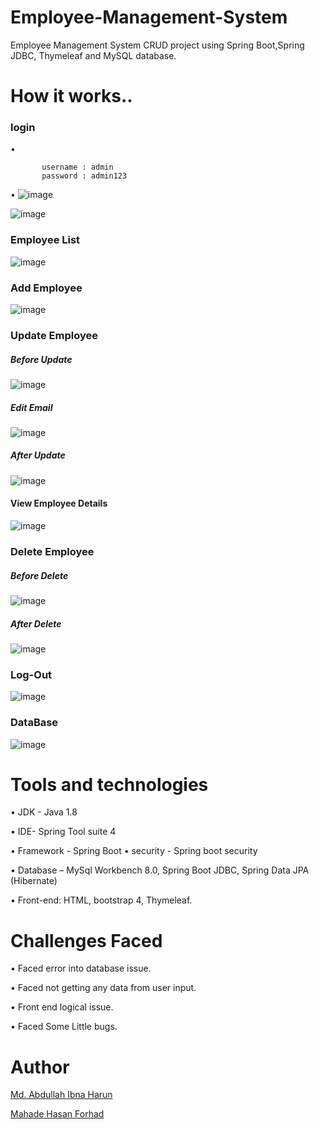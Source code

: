 # Employee-Management-System

Employee Management System CRUD project using Spring Boot,Spring JDBC, Thymeleaf and MySQL database.

# How it works..

### login

•      

           username : admin
           password : admin123

•
![image](https://user-images.githubusercontent.com/60839928/145528150-b28c1ffe-5c23-40db-92b8-b112174fbf0c.png)

![image](https://user-images.githubusercontent.com/60839928/145528211-60eb4807-c66e-49e5-9657-0e9b6af8da82.png)

### Employee List

![image](https://user-images.githubusercontent.com/60839928/145529087-78b488b5-0524-48ea-beb4-2c1498d01bc5.png)

### Add Employee

![image](https://user-images.githubusercontent.com/60839928/145528636-bd750691-5fb0-499b-a460-469f33f67d71.png)

### Update Employee

##### Before Update
![image](https://user-images.githubusercontent.com/60839928/145529183-1fc91910-2c33-49cc-842f-66cce00dafc8.png)

##### Edit Email
![image](https://user-images.githubusercontent.com/60839928/145529287-1627725e-529f-461d-aba6-b05dd96933bc.png)

##### After Update
![image](https://user-images.githubusercontent.com/60839928/145529368-4bf0d10c-c1dd-4829-a651-9edbb1df4ff8.png)

#### View Employee Details

![image](https://user-images.githubusercontent.com/60839928/145529522-e0324937-e161-4a6f-84ee-0b33b804922e.png)


### Delete Employee

##### Before Delete
![image](https://user-images.githubusercontent.com/60839928/145529630-52f68923-05b3-4ee6-a39e-848c9a77362d.png)

##### After Delete
![image](https://user-images.githubusercontent.com/60839928/145529718-ebf54325-55fc-4eb9-994d-fef41bde97ae.png)

### Log-Out

![image](https://user-images.githubusercontent.com/60839928/145530884-1504b741-c508-4830-a665-a80fcf37f316.png)

### DataBase

![image](https://user-images.githubusercontent.com/60839928/145533054-1c614fc8-1055-4143-be95-726275474da5.png)



# Tools and technologies

•          JDK - Java 1.8

•          IDE- Spring Tool suite 4

•          Framework - Spring Boot
•           security - Spring boot security

•          Database – MySql Workbench 8.0, 
           Spring Boot JDBC, 
           Spring Data JPA (Hibernate)
           
•          Front-end: 
HTML, 
bootstrap 4, 
Thymeleaf.

# Challenges Faced 

•	  Faced error into database issue.

•	  Faced not getting any data from user input.

•	  Front end logical issue.

•	  Faced Some Little bugs.



# Author

[Md. Abdullah Ibna Harun](https://www.linkedin.com/in/mdabdullahibnaharun)

[Mahade Hasan Forhad](https://www.linkedin.com/in/mahade-hasan-forhad-7bbb77192/)




